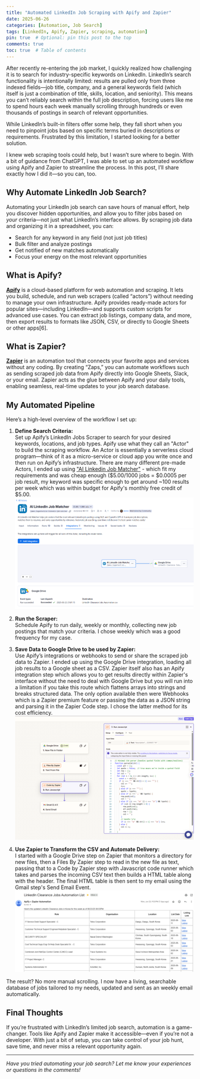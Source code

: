 ```yaml
---
title: "Automated LinkedIn Job Scraping with Apify and Zapier"
date: 2025-06-26
categories: [Automation, Job Search]
tags: [LinkedIn, Apify, Zapier, scraping, automation]
pin: true  # Optional: pin this post to the top
comments: true
toc: true  # Table of contents
---
```


After recently re-entering the job market, I quickly realized how challenging it is to search for industry-specific keywords on LinkedIn. LinkedIn’s search functionality is intentionally limited: results are pulled only from three indexed fields—job title, company, and a general keywords field (which itself is just a combination of title, skills, location, and seniority). This means you can’t reliably search within the full job description, forcing users like me to spend hours each week manually scrolling through hundreds or even thousands of postings in search of relevant opportunities.

While LinkedIn’s built-in filters offer some help, they fall short when you need to pinpoint jobs based on specific terms buried in descriptions or requirements. Frustrated by this limitation, I started looking for a better solution.

I knew web scraping tools could help, but I wasn’t sure where to begin. With a bit of guidance from ChatGPT, I was able to set up an automated workflow using Apify and Zapier to streamline the process. In this post, I’ll share exactly how I did it—so you can, too.

## Why Automate LinkedIn Job Search?

Automating your LinkedIn job search can save hours of manual effort, help you discover hidden opportunities, and allow you to filter jobs based on *your* criteria—not just what LinkedIn’s interface allows. By scraping job data and organizing it in a spreadsheet, you can:

- Search for any keyword in any field (not just job titles)
- Bulk filter and analyze postings
- Get notified of new matches automatically
- Focus your energy on the most relevant opportunities

## What is Apify?

[**Apify**](https://apify.com) is a cloud-based platform for web automation and scraping. It lets you build, schedule, and run web scrapers (called “actors”) without needing to manage your own infrastructure. Apify provides ready-made actors for popular sites—including LinkedIn—and supports custom scripts for advanced use cases. You can extract job listings, company data, and more, then export results to formats like JSON, CSV, or directly to Google Sheets or other apps[6].

## What is Zapier?

[**Zapier**](https://zapier.com) is an automation tool that connects your favorite apps and services without any coding. By creating “Zaps,” you can automate workflows such as sending scraped job data from Apify directly into Google Sheets, Slack, or your email. Zapier acts as the glue between Apify and your daily tools, enabling seamless, real-time updates to your job search database.

## My Automated Pipeline

Here’s a high-level overview of the workflow I set up:

1. **Define Search Criteria:**  
   Set up Apify’s LinkedIn Jobs Scraper to search for your desired keywords, locations, and job types.
   Apify use what they call an "Actor" to build the scraping workflow. An Actor is essentially a serverless cloud program—think of it as a micro-service or cloud app you write once and then run on Apify’s infrastructure. There are many different pre-made Actors, I ended up using ["AI Linkedin Job Matcher"](https://console.apify.com/actors/0tYWyTvxt367lXwWG/input) - which fit my requirements and was cheap enough ($5.00/1000 jobs = $0.0005 per job result, my keyword was specific enough to get around ~100 results per week which was within budget for Apify's monthly free credit of $5.00.
   ![alt text](/assets/img/screenshots/20250629/linkedin_scraper.png)

2. **Run the Scraper:**  
   Schedule Apify to run daily, weekly or monthly, collecting new job postings that match your criteria. I chose weekly which was a good frequency for my case.

3. **Save Data to Google Drive to be used by Zapier:**  
   Use Apify’s integrations or webhooks to send or share the scraped job data to Zapier. I ended up using the Google Drive integration, loading all job results to a Google sheet as a CSV. Zapier itself also has an Apify integration step which allows you to get results directly within Zapier's interface without the need to deal with Google Drive but you will run into a limitation if you take this route which flattens arrays into strings and breaks structured data. The only option available then were Webhooks which is a Zapier premium feature or passing the data as a JSON string and parsing it in the Zapier Code step. I chose the latter method for its cost efficiency. 
   ![alt text](/assets/img/screenshots/20250629/zapier.png)

4. **Use Zapier to Transform the CSV and Automate Delivery:**  
   I started with a Google Drive step on Zapier that monitors a directory for new files, then a Files By Zapier step to read in the new file as text, passing that to a Code by Zapier step with Javascript code runner which takes and parses the incoming CSV text then builds a HTML table along with the header. The final HTML table is then sent to my email using the Gmail step's Send Email Event.
   ![alt text](/assets/img/screenshots/20250629/final_email.png)

The result? No more manual scrolling. I now have a living, searchable database of jobs tailored to my needs, updated and sent as an weekly email automatically.

## Final Thoughts

If you’re frustrated with LinkedIn’s limited job search, automation is a game-changer. Tools like Apify and Zapier make it accessible—even if you’re not a developer. With just a bit of setup, you can take control of your job hunt, save time, and never miss a relevant opportunity again.

---

*Have you tried automating your job search? Let me know your experiences or questions in the comments!*